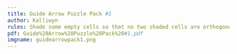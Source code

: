 ```yaml
---
title: Guide Arrow Puzzle Pack #1
author: Kalliwyn
rules: Shade some empty cells so that no two shaded cells are orthogonally adjacent and the remaining unshaded cells form one orthogonally connected area. No complete loop of cells may be unshaded (including 2x2s). An arrow indicates the only direction in which one could begin a path to the star without going through a shaded cell or backtracking.
pdf: Guide%20Arrow%20Puzzle%20Pack%20#1.pdf
imgname: guidearrowpack1.png
---
```

